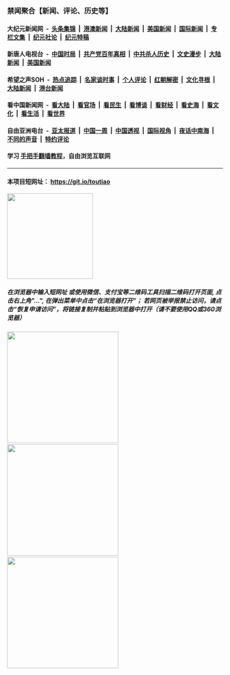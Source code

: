 ### 禁闻聚合【新闻、评论、历史等】

#### 大纪元新闻网 &nbsp;-&nbsp; [头条集锦](indexes/E头条集锦.md?t=03092003) &nbsp;|&nbsp; [港澳新闻](indexes/E港澳新闻.md?t=03092003)  &nbsp;|&nbsp; [大陆新闻](indexes/E大陆新闻.md?t=03092003) &nbsp;|&nbsp; [美国新闻](indexes/E美国新闻.md?t=03092003) &nbsp;|&nbsp; [国际新闻](indexes/E国际新闻.md?t=03092003) &nbsp;|&nbsp; [专栏文集](indexes/E专栏文集.md?t=03092003) &nbsp;|&nbsp; [纪元社论](indexes/E纪元社论.md?t=03092003) &nbsp;|&nbsp; [纪元特稿](indexes/E纪元特稿.md?t=03092003) 

#### 新唐人电视台 &nbsp;-&nbsp; [中国时局](indexes/N中国时局.md?t=03092003) &nbsp;|&nbsp; [共产党百年真相](indexes/N共产党百年真相.md?t=03092003) &nbsp;|&nbsp; [中共杀人历史](indexes/N中共杀人历史.md?t=03092003) &nbsp;|&nbsp; [文史漫步](indexes/N文史漫步.md?t=03092003) &nbsp;|&nbsp; [大陆新闻](indexes/N大陆新闻.md?t=03092003) &nbsp;|&nbsp; [美国新闻](indexes/N美国新闻.md?t=03092003)

#### 希望之声SOH &nbsp;-&nbsp; [热点追踪](indexes/H热点追踪.md?t=03092003) &nbsp;|&nbsp; [名家谈时事](indexes/H名家谈时事.md?t=03092003) &nbsp;|&nbsp; [个人评论](indexes/H个人评论.md?t=03092003)  &nbsp;|&nbsp; [红朝解密](indexes/H红朝解密.md?t=03092003) &nbsp;|&nbsp; [文化寻根](indexes/H文化寻根.md?t=03092003) &nbsp;|&nbsp; [大陆新闻](indexes/H大陆新闻.md?t=03092003) &nbsp;|&nbsp; [港台新闻](indexes/H港台新闻.md?t=03092003)

#### 看中国新闻网 &nbsp;-&nbsp; [看大陆](indexes/S看大陆.md?t=03092003) &nbsp;|&nbsp; [看官场](indexes/S看官场.md?t=03092003) &nbsp;|&nbsp; [看民生](indexes/S看民生.md?t=03092003)  &nbsp;|&nbsp; [看博谈](indexes/S看博谈.md?t=03092003) &nbsp;|&nbsp; [看财经](indexes/S看财经.md?t=03092003) &nbsp;|&nbsp; [看史海](indexes/S看史海.md?t=03092003) &nbsp;|&nbsp; [看文化](indexes/S看文化.md?t=03092003) &nbsp;|&nbsp; [看生活](indexes/S看生活.md?t=03092003) &nbsp;|&nbsp; [看世界](indexes/S看世界.md?t=03092003)

#### 自由亚洲电台 &nbsp;-&nbsp; [亚太报道](indexes/R亚太报道.md?t=03092003) &nbsp;|&nbsp; [中国一周](indexes/R中国一周.md?t=03092003) &nbsp;|&nbsp; [中国透视](indexes/R中国透视.md?t=03092003)  &nbsp;|&nbsp; [国际视角](indexes/R国际视角.md?t=03092003) &nbsp;|&nbsp; [夜话中南海](indexes/R夜话中南海.md?t=03092003) &nbsp;|&nbsp; [不同的声音](indexes/R不同的声音.md?t=03092003) &nbsp;|&nbsp; [特约评论](indexes/R特约评论.md?t=03092003)

#### 学习 [手把手翻墙教程](https://github.com/gfw-breaker/guides/wiki)，自由浏览互联网

----

#### 本项目短网址： https://git.io/toutiao
<img src="https://raw.githubusercontent.com/gfw-breaker/banned-news/master/scripts/img/qr.png" width="200px"/>  

##### 在浏览器中输入短网址 或使用微信、支付宝等二维码工具扫描二维码打开页面, 点击右上角"...", 在弹出菜单中点击“在浏览器打开”； 若网页被举报禁止访问，请点击“恢复申请访问”，将链接复制并粘贴到浏览器中打开（请不要使用QQ或360浏览器）

<img src="https://raw.githubusercontent.com/gfw-breaker/banned-news/master/scripts/img/1.png" width="260px"/> &nbsp; <img src="https://raw.githubusercontent.com/gfw-breaker/banned-news/master/scripts/img/2.png" width="260px"/> &nbsp; <img src="https://raw.githubusercontent.com/gfw-breaker/banned-news/master/scripts/img/3.png" width="260px"/>

